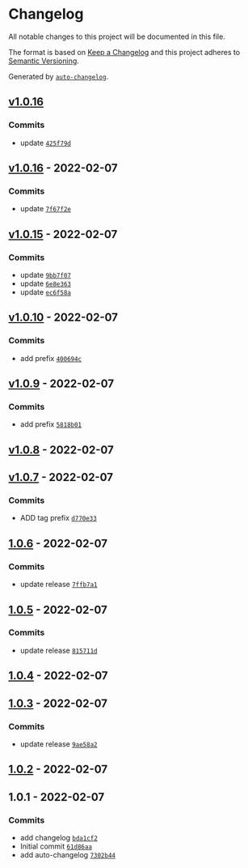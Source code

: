 # Changelog

All notable changes to this project will be documented in this file.

The format is based on [Keep a Changelog](https://keepachangelog.com/en/1.0.0/)
and this project adheres to [Semantic Versioning](https://semver.org/spec/v2.0.0.html).

Generated by [`auto-changelog`](https://github.com/CookPete/auto-changelog).

## [v1.0.16](https://github.com/marcelkordek/changelog/compare/v1.0.16...v1.0.16)

### Commits

- update [`425f79d`](https://github.com/marcelkordek/changelog/commit/425f79d4e171f09564706cc4d7b347db32e16fae)

## [v1.0.16](https://github.com/marcelkordek/changelog/compare/v1.0.15...v1.0.16) - 2022-02-07

### Commits

- update [`7f67f2e`](https://github.com/marcelkordek/changelog/commit/7f67f2e81c9fb6af9af54835e5e6e8ca787e398b)

## [v1.0.15](https://github.com/marcelkordek/changelog/compare/v1.0.10...v1.0.15) - 2022-02-07

### Commits

- update [`9bb7f07`](https://github.com/marcelkordek/changelog/commit/9bb7f07f5b0e0f6ac46888f77fb7d60ece972521)
- update [`6e8e363`](https://github.com/marcelkordek/changelog/commit/6e8e363b522b7504477fa3ef04e78de6fefbc503)
- update [`ec6f58a`](https://github.com/marcelkordek/changelog/commit/ec6f58acf87fd51eefe70784f801050edd9a6d13)

## [v1.0.10](https://github.com/marcelkordek/changelog/compare/v1.0.9...v1.0.10) - 2022-02-07

### Commits

- add prefix [`400694c`](https://github.com/marcelkordek/changelog/commit/400694ca598e3c4b9ea988b3b5895b94a303df7e)

## [v1.0.9](https://github.com/marcelkordek/changelog/compare/v1.0.8...v1.0.9) - 2022-02-07

### Commits

- add prefix [`5818b01`](https://github.com/marcelkordek/changelog/commit/5818b01bc1e9939352c98f08a53b7878a8b40de3)

## [v1.0.8](https://github.com/marcelkordek/changelog/compare/v1.0.7...v1.0.8) - 2022-02-07

## [v1.0.7](https://github.com/marcelkordek/changelog/compare/1.0.6...v1.0.7) - 2022-02-07

### Commits

- ADD tag prefix [`d770e33`](https://github.com/marcelkordek/changelog/commit/d770e332385c6852f93f37246c897a450360d384)

## [1.0.6](https://github.com/marcelkordek/changelog/compare/1.0.5...1.0.6) - 2022-02-07

### Commits

- update release [`7ffb7a1`](https://github.com/marcelkordek/changelog/commit/7ffb7a1de398d2761576d9096f2c3acb5c9592aa)

## [1.0.5](https://github.com/marcelkordek/changelog/compare/1.0.4...1.0.5) - 2022-02-07

### Commits

- update release [`815711d`](https://github.com/marcelkordek/changelog/commit/815711d8eb1386982674cb01263e63d02864e5f7)

## [1.0.4](https://github.com/marcelkordek/changelog/compare/1.0.3...1.0.4) - 2022-02-07

## [1.0.3](https://github.com/marcelkordek/changelog/compare/1.0.2...1.0.3) - 2022-02-07

### Commits

- update release [`9ae58a2`](https://github.com/marcelkordek/changelog/commit/9ae58a2e8a163600160d63f5d45c7e27946fff1d)

## [1.0.2](https://github.com/marcelkordek/changelog/compare/1.0.1...1.0.2) - 2022-02-07

## 1.0.1 - 2022-02-07

### Commits

- add changelog [`bda1cf2`](https://github.com/marcelkordek/changelog/commit/bda1cf2e3f9f03bc1cbc024554778fb4d9baac6a)
- Initial commit [`61d86aa`](https://github.com/marcelkordek/changelog/commit/61d86aa98842df76353339b1373353d8c1dec653)
- add auto-changelog [`7302b44`](https://github.com/marcelkordek/changelog/commit/7302b4428a25cd3024a73aaad57f4c2796f14a92)
